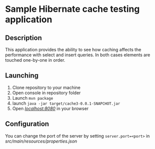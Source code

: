 # Sample Hibernate cache testing application

## Description

This application provides the ability to see how caching affects the performance with select and insert queries. In both cases elements are touched one-by-one in order.

## Launching

1. Clone repository to your machine
2. Open console in repository folder
3. Launch `mvn package`
4. launch `java -jar target/cache3-0.0.1-SNAPCHOT.jar`
5. Open [_localhost:8080_](localhost:8080) in your browser

## Configuration

You can change the port of the server by setting `server.port=<port>` in _src/main/resources/properties.json_
